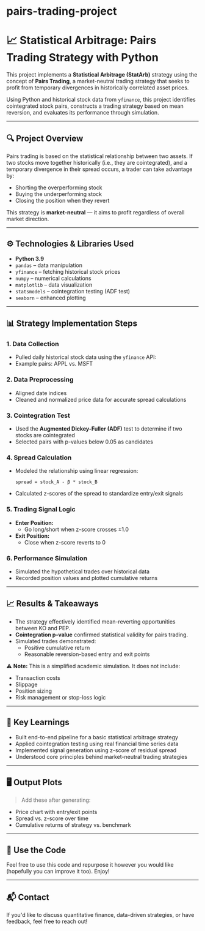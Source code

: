 # pairs-trading-project

# 📈 Statistical Arbitrage: Pairs Trading Strategy with Python

This project implements a **Statistical Arbitrage (StatArb)** strategy using the concept of **Pairs Trading**, a market-neutral trading strategy that seeks to profit from temporary divergences in historically correlated asset prices.

Using Python and historical stock data from `yfinance`, this project identifies cointegrated stock pairs, constructs a trading strategy based on mean reversion, and evaluates its performance through simulation.

---

## 🔍 Project Overview

Pairs trading is based on the statistical relationship between two assets. If two stocks move together historically (i.e., they are cointegrated), and a temporary divergence in their spread occurs, a trader can take advantage by:
- Shorting the overperforming stock
- Buying the underperforming stock
- Closing the position when they revert

This strategy is **market-neutral** — it aims to profit regardless of overall market direction.

---

## ⚙️ Technologies & Libraries Used

- **Python 3.9**
- `pandas` – data manipulation
- `yfinance` – fetching historical stock prices
- `numpy` – numerical calculations
- `matplotlib` – data visualization
- `statsmodels` – cointegration testing (ADF test)
- `seaborn` – enhanced plotting

---

## 📊 Strategy Implementation Steps

### 1. **Data Collection**
- Pulled daily historical stock data using the `yfinance` API:
- Example pairs: APPL vs. MSFT

### 2. **Data Preprocessing**
- Aligned date indices
- Cleaned and normalized price data for accurate spread calculations

### 3. **Cointegration Test**
- Used the **Augmented Dickey-Fuller (ADF)** test to determine if two stocks are cointegrated
- Selected pairs with p-values below 0.05 as candidates

### 4. **Spread Calculation**
- Modeled the relationship using linear regression:
  ```
  spread = stock_A - β * stock_B
  ```
- Calculated z-scores of the spread to standardize entry/exit signals

### 5. **Trading Signal Logic**
- **Enter Position:**
  - Go long/short when z-score crosses ±1.0
- **Exit Position:**
  - Close when z-score reverts to 0

### 6. **Performance Simulation**
- Simulated the hypothetical trades over historical data
- Recorded position values and plotted cumulative returns

---

## 📈 Results & Takeaways

- The strategy effectively identified mean-reverting opportunities between KO and PEP.
- **Cointegration p-value** confirmed statistical validity for pairs trading.
- Simulated trades demonstrated:
  - Positive cumulative return
  - Reasonable reversion-based entry and exit points

⚠️ **Note:** This is a simplified academic simulation. It does not include:
- Transaction costs
- Slippage
- Position sizing
- Risk management or stop-loss logic

---

## 🧠 Key Learnings

- Built end-to-end pipeline for a basic statistical arbitrage strategy
- Applied cointegration testing using real financial time series data
- Implemented signal generation using z-score of residual spread
- Understood core principles behind market-neutral trading strategies

---

## 🖥️ Output Plots

> Add these after generating:

- Price chart with entry/exit points  
- Spread vs. z-score over time  
- Cumulative returns of strategy vs. benchmark  

---

## 🚀 Use the Code

Feel free to use this code and repurpose it however you would like (hopefully you can improve it too). Enjoy!

---

## 📬 Contact

If you'd like to discuss quantitative finance, data-driven strategies, or have feedback, feel free to reach out!
